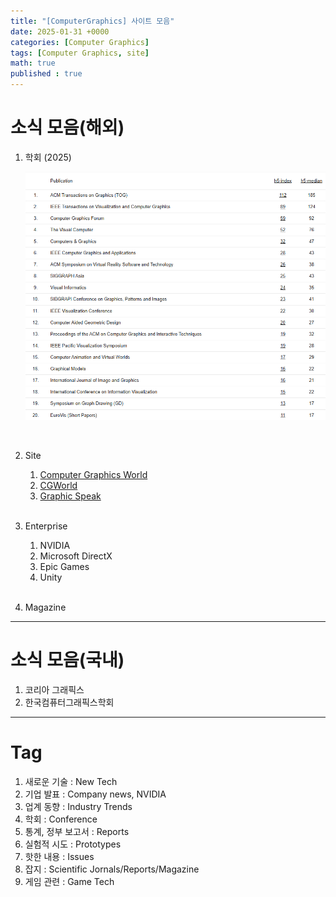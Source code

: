 ```yaml
---
title: "[ComputerGraphics] 사이트 모음"
date: 2025-01-31 +0000
categories: [Computer Graphics]
tags: [Computer Graphics, site]
math: true
published : true
---
```


# 소식 모음(해외)

1. 학회 (2025)

    ![Desktop View](/assets/img/ComputerGraphics/2025-cg-conf-rank.png)

    <br>

2. Site

    1. [Computer Graphics World](https://www.cgw.com)
    2. [CGWorld](https://cgworld.jp/)
    3. [Graphic Speak](https://gfxspeak.com/)

    <br>
3. Enterprise
    1. NVIDIA
    2. Microsoft DirectX
    3. Epic Games
    4. Unity

    <br>

4. Magazine

---

# 소식 모음(국내)

1. 코리아 그래픽스
2. 한국컴퓨터그래픽스학회

---

# Tag

1. 새로운 기술 : New Tech
2. 기업 발표 : Company news, NVIDIA
3. 업계 동향 : Industry Trends
4. 학회 : Conference
5. 통계, 정부 보고서 : Reports
6. 실험적 시도 : Prototypes
7. 핫한 내용 : Issues
8. 잡지 : Scientific Jornals/Reports/Magazine
9. 게임 관련 : Game Tech